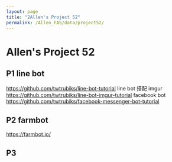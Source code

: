 ```yaml
---
layout: page
title: "2Allen's Project 52"
permalink: /Allen_FAS/data/project52/
---
```

# Allen's Project 52

## P1 line bot
https://github.com/twtrubiks/line-bot-tutorial
line bot 搭配 imgur
https://github.com/twtrubiks/line-bot-imgur-tutorial
facebook bot
https://github.com/twtrubiks/facebook-messenger-bot-tutorial


## P2 farmbot
https://farmbot.io/

## P3

#